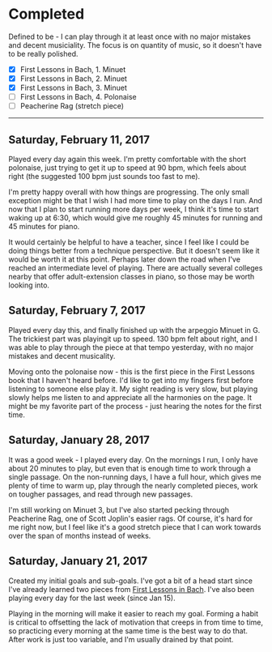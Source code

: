 # Completed

Defined to be - I can play through it at least once with no major mistakes and
decent musiciality. The focus is on quantity of music, so it doesn't have to
be really polished.

- [x] First Lessons in Bach, 1. Minuet
- [x] First Lessons in Bach, 2. Minuet
- [x] First Lessons in Bach, 3. Minuet
- [ ] First Lessons in Bach, 4. Polonaise
- [ ] Peacherine Rag (stretch piece)

-----------------------

## Saturday, February 11, 2017

Played every day again this week. I'm pretty comfortable with the short
polonaise, just trying to get it up to speed at 90 bpm, which feels about
right (the suggested 100 bpm just sounds too fast to me).

I'm pretty happy overall with how things are progressing. The only small
exception might be that I wish I had more time to play on the days I run. And
now that I plan to start running more days per week, I think it's time to
start waking up at 6:30, which would give me roughly 45 minutes for running
and 45 minutes for piano.

It would certainly be helpful to have a teacher, since I feel like I could be
doing things better from a technique perspective. But it doesn't seem like it
would be worth it at this point. Perhaps later down the road when I've reached
an intermediate level of playing. There are actually several colleges nearby
that offer adult-extension classes in piano, so those may be worth looking
into.

## Saturday, February 7, 2017

Played every day this, and finally finished up with the arpeggio Minuet in G.
The trickiest part was playingit up to speed. 130 bpm felt about right, and
I was able to play through the piece at that tempo yesterday, with no major
mistakes and decent musicality.

Moving onto the polonaise now - this is the first piece in the First Lessons
book that I haven't heard before. I'd like to get into my fingers first before
listening to someone else play it. My sight
reading is very slow, but playing slowly helps me listen to and appreciate all
the harmonies on the page. It might be my favorite part of the process - just
hearing the notes for the first time.

## Saturday, January 28, 2017

It was a good week - I played every day. On the mornings I run, I only have
about 20 minutes to play, but even that is enough time to work through
a single passage. On the non-running days, I have a full hour, which gives me
plenty of time to warm up, play through the nearly completed pieces, work on
tougher passages, and read through new passages.

I'm still working on Minuet 3, but I've also started pecking
through Peacherine Rag, one of Scott Joplin's easier rags. Of course, it's
hard for me right now, but I feel like it's a good stretch piece that I can
work towards over the span of months instead of weeks.

## Saturday, January 21, 2017

Created my initial goals and sub-goals. I've got a bit of a head start
since I've already learned two pieces from [First Lessons in
Bach](https://www.amazon.com/First-Lessons-Bach-Complete-Schirmers/dp/1423421922).
I've also been playing every day for the last week (since Jan 15).

Playing in the morning will make it easier to reach my goal.
Forming a habit is critical to offsetting the lack of
motivation that creeps in from time to time, so practicing every morning at
the same time is the best way to do that. After work is just too variable, and
I'm usually drained by that point.

